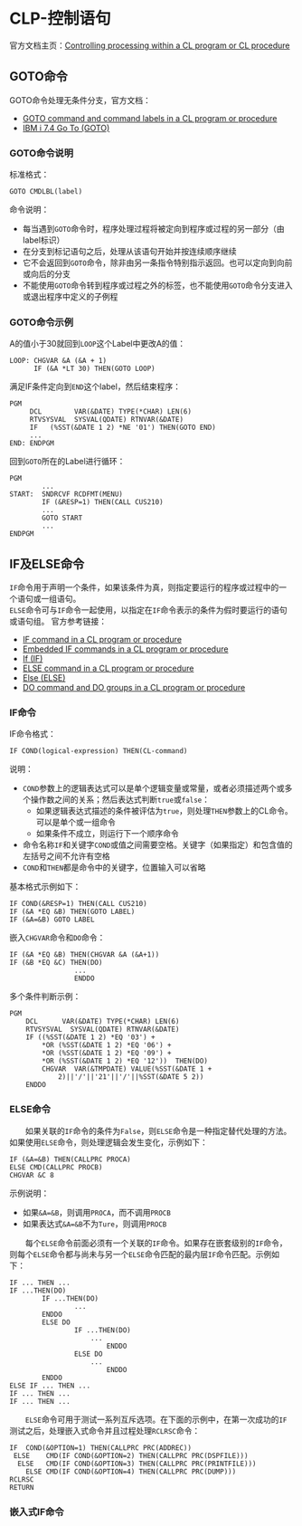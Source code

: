 # CLP-控制语句
官方文档主页：[Controlling processing within a CL program or CL procedure](https://www.ibm.com/docs/en/i/7.4?topic=programming-controlling-processing-within-cl-program-cl-procedure)
## GOTO命令
GOTO命令处理无条件分支，官方文档：
- [GOTO command and command labels in a CL program or procedure](https://www.ibm.com/docs/en/i/7.4?topic=cpwcpcp-goto-command-command-labels-in-cl-program-procedure)
- [IBM i 7.4 Go To (GOTO)](https://www.ibm.com/docs/en/i/7.4?topic=ssw_ibm_i_74/cl/goto.htm)

### GOTO命令说明
标准格式：
```
GOTO CMDLBL(label)
```
命令说明：
- 每当遇到`GOTO`命令时，程序处理过程将被定向到程序或过程的另一部分（由label标识）
- 在分支到标记语句之后，处理从该语句开始并按连续顺序继续
- 它不会返回到`GOTO`命令，除非由另一条指令特别指示返回。也可以定向到向前或向后的分支
- 不能使用`GOTO`命令转到程序或过程之外的标签，也不能使用`GOTO`命令分支进入或退出程序中定义的子例程

### GOTO命令示例
A的值小于30就回到`LOOP`这个Label中更改A的值：
```
LOOP: CHGVAR &A (&A + 1)
      IF (&A *LT 30) THEN(GOTO LOOP)
```
满足IF条件定向到`END`这个label，然后结束程序：
```
PGM                                                                   
     DCL        VAR(&DATE) TYPE(*CHAR) LEN(6)                             
     RTVSYSVAL  SYSVAL(QDATE) RTNVAR(&DATE)                   
     IF   (%SST(&DATE 1 2) *NE '01') THEN(GOTO END)  
     ...
END: ENDPGM  
```
回到`GOTO`所在的Label进行循环：
```
PGM
        ...
START:  SNDRCVF RCDFMT(MENU)
        IF (&RESP=1) THEN(CALL CUS210)
        ...
        GOTO START
        ...
ENDPGM
```
## IF及ELSE命令
`IF`命令用于声明一个条件，如果该条件为真，则指定要运行的程序或过程中的一个语句或一组语句。     
`ELSE`命令可与`IF`命令一起使用，以指定在`IF`命令表示的条件为假时要运行的语句或语句组。
官方参考链接：
- [IF command in a CL program or procedure](https://www.ibm.com/docs/en/i/7.4?topic=procedure-if-command-in-cl-program)
- [Embedded IF commands in a CL program or procedure](https://www.ibm.com/docs/en/i/7.4?topic=procedure-embedded-if-commands-in-cl-program)
- [If (IF)](https://www.ibm.com/docs/en/i/7.4?topic=ssw_ibm_i_74/cl/if.htm)
- [ELSE command in a CL program or procedure](https://www.ibm.com/docs/en/i/7.4?topic=procedure-else-command-in-cl-program)
- [Else (ELSE)](https://www.ibm.com/docs/en/i/7.4?topic=ssw_ibm_i_74/cl/else.htm)
- [DO command and DO groups in a CL program or procedure](https://www.ibm.com/docs/en/i/7.4?topic=cpwcpcp-do-command-do-groups-in-cl-program-procedure)

### IF命令
IF命令格式：
```
IF COND(logical-expression) THEN(CL-command)
```
说明：
- `COND`参数上的逻辑表达式可以是单个逻辑变量或常量，或者必须描述两个或多个操作数之间的关系；然后表达式判断`true`或`false`：
    - 如果逻辑表达式描述的条件被评估为`true`，则处理`THEN`参数上的CL命令。可以是单个或一组命令
    - 如果条件不成立，则运行下一个顺序命令
- 命令名称`IF`和关键字`COND`或值之间需要空格。关键字（如果指定）和包含值的左括号之间不允许有空格
- `COND`和`THEN`都是命令中的关键字，位置输入可以省略

基本格式示例如下：
```
IF COND(&RESP=1) THEN(CALL CUS210)
IF (&A *EQ &B) THEN(GOTO LABEL)
IF (&A=&B) GOTO LABEL
```
嵌入`CHGVAR`命令和`DO`命令：
```
IF (&A *EQ &B) THEN(CHGVAR &A (&A+1))
IF (&B *EQ &C) THEN(DO)
                ...
                ENDDO
```
多个条件判断示例：
```
PGM                                                                    
    DCL      VAR(&DATE) TYPE(*CHAR) LEN(6)                               
    RTVSYSVAL  SYSVAL(QDATE) RTNVAR(&DATE)    
    IF ((%SST(&DATE 1 2) *EQ '03') +
        *OR (%SST(&DATE 1 2) *EQ '06') +
        *OR (%SST(&DATE 1 2) *EQ '09') +
        *OR (%SST(&DATE 1 2) *EQ '12'))  THEN(DO)
        CHGVAR  VAR(&TMPDATE) VALUE(%SST(&DATE 1 +             
            2)||'/'||'21'||'/'||%SST(&DATE 5 2))         
    ENDDO
```
### ELSE命令
&#8195;&#8195;如果关联的`IF`命令的条件为`False`，则`ELSE`命令是一种指定替代处理的方法。如果使用`ELSE`命令，则处理逻辑会发生变化，示例如下：
```
IF (&A=&B) THEN(CALLPRC PROCA)
ELSE CMD(CALLPRC PROCB)
CHGVAR &C 8
```
示例说明：
- 如果`&A=&B`，则调用`PROCA`，而不调用`PROCB`
- 如果表达式`&A=&B`不为`Ture`，则调用`PROCB`

&#8195;&#8195;每个`ELSE`命令前面必须有一个关联的`IF`命令。如果存在嵌套级别的`IF`命令，则每个`ELSE`命令都与尚未与另一个`ELSE`命令匹配的最内层`IF`命令匹配。示例如下：
```
IF ... THEN ...
IF ...THEN(DO)
        IF ...THEN(DO)
                ...
        ENDDO
        ELSE DO
                IF ...THEN(DO)
                    ...
                        ENDDO
                ELSE DO
                    ...
                        ENDDO
        ENDDO
ELSE IF ... THEN ...
IF ... THEN ...
IF ... THEN ...
```
&#8195;&#8195;`ELSE`命令可用于测试一系列互斥选项。在下面的示例中，在第一次成功的`IF`测试之后，处理嵌入式命令并且过程处理`RCLRSC`命令：
```
IF  COND(&OPTION=1) THEN(CALLPRC PRC(ADDREC))
 ELSE    CMD(IF COND(&OPTION=2) THEN(CALLPRC PRC(DSPFILE)))
  ELSE   CMD(IF COND(&OPTION=3) THEN(CALLPRC PRC(PRINTFILE)))
    ELSE CMD(IF COND(&OPTION=4) THEN(CALLPRC PRC(DUMP)))
RCLRSC
RETURN
```
### 嵌入式IF命令